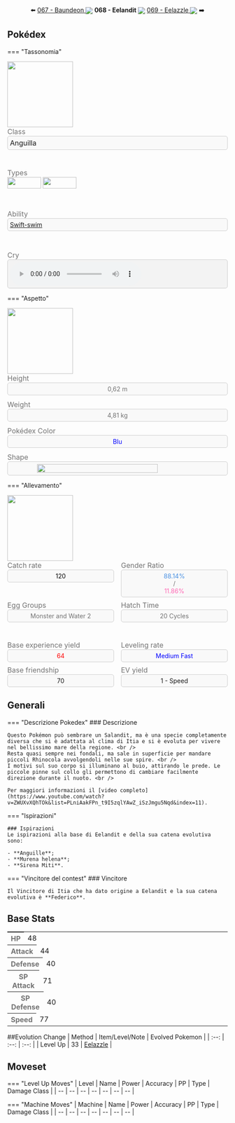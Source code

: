 <div style="text-align: center; margin-bottom: 20px;">
  ⬅️ <a href="https://avventureaditia.github.io/itia-wiki/pokemon/067-baundeon/"> 067 - Baundeon <img src="../../img/icon/baundeon.png" style="vertical-align: middle;"></a>
  <strong>068 - Eelandit</strong> 
  <img src="../../img/icon/eelandit.png" style="vertical-align: middle;">
  <a href="https://avventureaditia.github.io/itia-wiki/pokemon/069-eelazzle/"> 069 - Eelazzle <img src="../../img/icon/eelazzle.png" style="vertical-align: middle;"></a> ➡️
</div>


## Pokédex

=== "Tassonomia"
    <p><div class="pokemon-attribute-container">
      <img src="../../img/pokemon/eelandit.png" width="150" style="object-fit: contain;"/>
      <div style="display: grid; grid-template-rows: 1fr 1fr 1fr 1fr; row-gap: 0.5rem;">
        <div class="pokemon-attribute">
          <p style="color: #737373; margin: 0px; font-weight: normal; font-size:16px; align-self: center;">Class</p>
          <div class="attribute-value" style="border: 1px solid #ccc; padding: 5px; border-radius: 5px; background-color: #f9f9f9;">
            <p style="margin: 0px; font-weight: normal; font-size:16px; align-self: center;">Anguilla</p>
          </div>
        </div>
        <div class="pokemon-attribute">
          <p style="color: #737373; margin: 0px; font-weight: normal; font-size: 16px; align-self: center;">Types</p>
          <div class="attribute-value" style="column-gap: 0.5rem;">
            <img src='../../img/types/water.png' style='width: 77px; height: 26px;'/>
            <img src='../../img/types/dark.png' style='width: 77px; height: 26px;'/>
          </div>
        </div>
        <div class="pokemon-attribute">
          <p style="color: #737373; margin: 0px; font-weight: normal; font-size:16px; align-self: center;">Ability</p>
          <div class="attribute-value" style="border: 1px solid #ccc; padding: 5px; border-radius: 5px; background-color: #f9f9f9;">
            <a href='' title="This Pokemon's Speed is doubled during rain.  This bonus does not count as a stat modifier.">Swift-swim</a>
          </div>
        </div>
        <div class="pokemon-attribute">
          <p style="color: #737373; margin: 0px; font-weight: normal; font-size:16px; align-self: center;">Cry</p>
          <div class="attribute-value" style="border: 1px solid #ccc; padding: 5px; border-radius: 5px; background-color: #f3f3f3;">
            <audio controls>
              <source src="../../audio/eelandit.mp3" type="audio/mpeg">
            </audio>
          </div>
        </div>
      </div>
    </div></p>

=== "Aspetto"
    <p><div class="pokemon-attribute-container">
      <img src="../../img/pokemon/eelandit.png" width="150" style="object-fit: contain;"/>
      <div style="display: grid; grid-template-rows: 1fr 1fr 1fr 1fr; row-gap: 0.5rem;">
        <div class="pokemon-attribute">
          <p style="color: #737373; margin: 0px; font-weight: normal; font-size: 16px; align-self: center;">Height</p>
          <div class="attribute-value" style="border: 1px solid #ccc; padding: 5px; border-radius: 5px; background-color: #f9f9f9; text-align: center;">
            <p style="margin: 0; font-size: 14px; color: #737373;">0,62 m</p>
          </div>
        </div>
        <div class="pokemon-attribute">
          <p style="color: #737373; margin: 0px; font-weight: normal; font-size: 16px; align-self: center;">Weight</p>
          <div class="attribute-value" style="border: 1px solid #ccc; padding: 5px; border-radius: 5px; background-color: #f9f9f9; text-align: center;">
            <p style="margin: 0; font-size: 14px; color: #737373;">4,81 kg</p>
          </div>
        </div>
        <div class="pokemon-attribute" style="flex: 1;">
          <p style="color: #737373; margin: 0px; font-weight: normal; font-size: 16px; align-self: center;">Pokédex Color</p>
          <div class="attribute-value" style="border: 1px solid #ccc; padding: 5px; border-radius: 5px; background-color: #f9f9f9; text-align: center;">
            <p style="margin: 0; font-size: 14px; color:Blue;">Blu</p>
          </div>
        </div>
        <div class="pokemon-attribute">
          <p style="color: #737373; margin: 0px; font-weight: normal; font-size: 16px; align-self: center;">Shape</p>
          <div class="attribute-value" style="border: 1px solid #ccc; padding: 5px; border-radius: 5px; background-color: #f9f9f9; display: flex; justify-content: center; align-items: center;">
            <img src='../../img/shape/fish.png' style="vertical-align: middle; width: 75%;"/>
          </div>
        </div>
      </div>
    </div></p>

=== "Allevamento"
    <p><div class="pokemon-attribute-container">
      <img src="../../img/pokemon/eelandit.png" width="150" style="object-fit: contain;"/>
      <div style="display: grid; grid-template-rows: 1fr 1fr; row-gap: 0.5rem;">
        <div style="display: flex; gap: 1rem;">
          <div class="pokemon-attribute" style="flex: 1;">
            <p style="color: #737373; margin: 0px; font-weight: normal; font-size: 16px; align-self: center;">Catch rate</p>
            <div class="attribute-value" style="border: 1px solid #ccc; padding: 5px; border-radius: 5px; background-color: #f9f9f9; text-align: center;">
              <p style="margin: 0; font-size: 14px; color:rgb(6, 6, 6);">120</p>
            </div>
          </div>
          <div class="pokemon-attribute" style="flex: 1;">
            <p style="color: #737373; margin: 0px; font-weight: normal; font-size: 16px; align-self: center;">Gender Ratio</p>
            <div class="attribute-value" style="border: 1px solid #ccc; padding: 5px; border-radius: 5px; background-color: #f9f9f9; text-align: center;">
              <p style="margin: 0; font-size: 14px; color: #4A90E2; display: inline;">88.14%</p>
              <p style="margin: 0; font-size: 14px; color: #737373;">/</p>
              <p style="margin: 0; font-size: 14px; color: #FF69B4; display: inline;">11.86%</p>
            </div>
          </div>
        </div>
        <div style="display: flex; gap: 1rem;">
          <div class="pokemon-attribute" style="flex: 1;">
            <p style="color: #737373; margin: 0px; font-weight: normal; font-size: 16px; align-self: center;">Egg Groups</p>
            <div class="attribute-value" style="border: 1px solid #ccc; padding: 5px; border-radius: 5px; background-color: #f9f9f9; text-align: center;">
              <p style="margin: 0; font-size: 14px; color: #737373;">Monster and Water 2</p>
            </div>
          </div>
          <div class="pokemon-attribute" style="flex: 1;">
            <p style="color: #737373; margin: 0px; font-weight: normal; font-size: 16px; align-self: center;">Hatch Time</p>
            <div class="attribute-value" style="border: 1px solid #ccc; padding: 5px; border-radius: 5px; background-color: #f9f9f9; text-align: center;">
              <p style="margin: 0; font-size: 14px; color: #737373;">20 Cycles</p>
            </div>
          </div>
        </div>
        <div style="display: flex; gap: 1rem;">
          <div class="pokemon-attribute" style="flex: 1;">
            <p style="color: #737373; margin: 0px; font-weight: normal; font-size: 16px; align-self: center;">Base experience yield</p>
            <div class="attribute-value" style="border: 1px solid #ccc; padding: 5px; border-radius: 5px; background-color: #f9f9f9; text-align: center;">
              <p style="margin: 0; font-size: 14px; color:Red;">64</p>
            </div>
          </div>
          <div class="pokemon-attribute" style="flex: 1;">
            <p style="color: #737373; margin: 0px; font-weight: normal; font-size: 16px; align-self: center;">Leveling rate</p>
            <div class="attribute-value" style="border: 1px solid #ccc; padding: 5px; border-radius: 5px; background-color: #f9f9f9; text-align: center;">
              <p style="margin: 0; font-size: 14px; color:Blue;">Medium Fast</p>
            </div>
          </div>
        </div>
        <div style="display: flex; gap: 1rem;">
          <div class="pokemon-attribute" style="flex: 1;">
            <p style="color: #737373; margin: 0px; font-weight: normal; font-size: 16px; align-self: center;">Base friendship</p>
            <div class="attribute-value" style="border: 1px solid #ccc; padding: 5px; border-radius: 5px; background-color: #f9f9f9; text-align: center;">
              <p style="margin: 0; font-size: 14px;">70</p>
            </div>
          </div>
          <div class="pokemon-attribute" style="flex: 1;">
            <p style="color: #737373; margin: 0px; font-weight: normal; font-size: 16px; align-self: center;">EV yield</p>
            <div class="attribute-value" style="border: 1px solid #ccc; padding: 5px; border-radius: 5px; background-color: #f9f9f9; text-align: center;">
              <p style="margin: 0; font-size: 14px;">1 - Speed</p>
            </div>
          </div>
        </div>
      </div>
    </div></p>


## Generali

=== "Descrizione Pokedex"
    ### Descrizione

    Questo Pokémon può sembrare un Salandit, ma è una specie completamente diversa che si è adattata al clima di Itia e si è evoluta per vivere nel bellissimo mare della regione. <br />
    Resta quasi sempre nei fondali, ma sale in superficie per mandare piccoli Rhinocola avvolgendoli nelle sue spire. <br />
    I motivi sul suo corpo si illuminano al buio, attirando le prede. Le piccole pinne sul collo gli permettono di cambiare facilmente direzione durante il nuoto. <br />

    Per maggiori informazioni il [video completo](https://www.youtube.com/watch?v=ZWUXvXQhTOk&list=PLniAakFPn_t9I5zqlYAwZ_iSzJmgu5Nqd&index=11).

=== "Ispirazioni"

    ### Ispirazioni
    Le ispirazioni alla base di Eelandit e della sua catena evolutiva sono:
    
    - **Anguille**;
    - **Murena helena**;
    - **Sirena Miti**.

=== "Vincitore del contest"
    ### Vincitore

    Il Vincitore di Itia che ha dato origine a Eelandit e la sua catena evolutiva è **Federico**.


## Base Stats
<table style="width: 100%">
  <tbody style="width: 100%;">
    <tr style="display: flex; align-items: center;">
      <th style="color: #737373;" >HP</th>
      <td style="border-top: none; width: 70px">48</td>
      <td style="width: 100%; min-width: 450px; border-top: none;">
        <div style="width: 18%;" class="ranking-bar rank-2">
        </div>
      </td>
    </tr>
    <tr style="display: flex; align-items: center;">
      <th style="color: #737373;">Attack</th>
      <td style="border-top: none; width: 70px">44</td>
      <td style="width: 100%; min-width: 450px; border-top: none;">
        <div style="width: 17%;" class="ranking-bar rank-2">
        </div>
      </td>
    </tr>
    <tr style="display: flex; align-items: center;">
      <th style="color: #737373;">Defense</th>
      <td style="border-top: none; width: 70px">40</td>
      <td style="width: 100%; min-width: 450px; border-top: none;">
        <div style="width: 15%;" class="ranking-bar rank-2">
        </div>
      </td>
    </tr>
    <tr style="display: flex; align-items: center;">
      <th style="color: #737373;">SP Attack</th>
      <td style="border-top: none; width: 70px">71</td>
      <td style="width: 100%; min-width: 450px; border-top: none;">
        <div style="width: 27%;" class="ranking-bar rank-3">
        </div>
      </td>
    </tr>
    <tr style="display: flex; align-items: center;">
      <th style="color: #737373;">SP Defense</th>
      <td style="border-top: none; width: 70px">40</td>
      <td style="width: 100%; min-width: 450px; border-top: none;">
        <div style="width: 15%;" class="ranking-bar rank-2">
        </div>
      </td>
    </tr>
    <tr style="display: flex; align-items: center;">
      <th style="color: #737373;">Speed</th>
      <td style="border-top: none; width: 70px">77</td>
      <td style="width: 100%; min-width: 450px; border-top: none;">
        <div style="width: 30%;" class="ranking-bar rank-4">
        </div>
      </td>
    </tr>
  </tbody>
</table>

##Evolution Change
| Method | Item/Level/Note | Evolved Pokemon |
        | :--: | :--: | :--: |
        | Level Up | 33 | [Eelazzle](https://avventureaditia.github.io/itia-wiki/pokemon/069-eelazzle/) |
        



## Moveset

=== "Level Up Moves"
    | Level | Name | Power | Accuracy | PP | Type | Damage Class |
        | -- | -- | -- | -- | -- | -- | -- |
        
        

=== "Machine Moves"
    | Machine | Name | Power | Accuracy | PP | Type | Damage Class |
        | -- | -- | -- | -- | -- | -- | -- |
        
        
